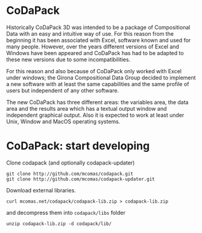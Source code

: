 # CoDaPack

Historically CoDaPack 3D was intended to be a package of Compositional 
Data with an easy and intuitive way of use. For this reason from the 
beginning it has been associated with Excel, software known and used 
for many people. However, over the years different versions of Excel 
and Windows have been appeared and CoDaPack has had to be adapted to 
these new versions due to some incompatibilities.

For this reason and also because of CoDaPack only worked with Excel under 
windows; the Girona Compositional Data Group decided to implement a new 
software with at least the same capabilities and the same profile of users 
but independent of any other software.

The new CoDaPack has three different areas: the variables area, the data 
area and the results area which has a textual output window and independent 
graphical output. Also it is expected to work at least under Unix, Window 
and MacOS operating systems.

# CoDaPack: start developing

Clone codapack (and optionally codapack-updater)

```{r}
git clone http://github.com/mcomas/codapack.git
git clone http://github.com/mcomas/codapack-updater.git
```

Download external libraries.

```{r}
curl mcomas.net/codapack/codapack-lib.zip > codapack-lib.zip
```

and decompress them into `codapack/libs` folder

```{r}
unzip codapack-lib.zip -d codapack/lib/
```

